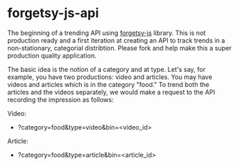 forgetsy-js-api
===============

The beginning of a trending API using [forgetsy-js](https://github.com/kirk7880/forgetsy-js) library. This is not production ready and a first iteration at creating an API to track trends in a non-stationary, categorial distribtion. Please fork and help make this a super production quality application. 

The basic idea is the notion of a category and at type. Let's say, for example, you have two productions: video and articles. 
You may have videos and articles which is in the category "food." To trend both the articles and the videos separately, we would make a request to the API recording the impression as follows:

Video:
- ?category=food&type=video&bin=<video_id>

Article:
- ?category=food&type=article&bin=<article_id>


